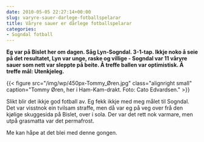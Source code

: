 ```yaml
---
date: 2010-05-05 22:27:14+00:00
slug: varyre-sauer-darlege-fotballspelarar
title: Våryre sauer er dårlege fotballspelarar
categories:
- Sogndal fotball
---
```


**Eg var på Bislet her om dagen. Såg Lyn-Sogndal. 3-1-tap. Ikkje noko å seie på det resultatet, Lyn var unge, raske og villige - Sogndal var 11 våryre sauer som nett var sleppte på beite. Å treffe ballen var optimistisk. Å treffe mål: Utenkjeleg.**
<!--more-->

{{< figure src="/img/wp/450px-Tommy_Øren.jpg" class="alignright small" caption="Tommy Øren, her i Ham-Kam-drakt. Foto: Cato Edvardsen." >}}

Slikt blir det ikkje god fotball av. Eg fekk ikkje med meg målet til Sogndal. Det var visstnok ein tvilsam straffe, men då var eg på veg over frå den kjølige skuggesida på Bislet, over i sola. Der var det rett nok varmare, men utpå grasmatta var det permafrost.

Me kan håpe at det blei med denne gongen.
